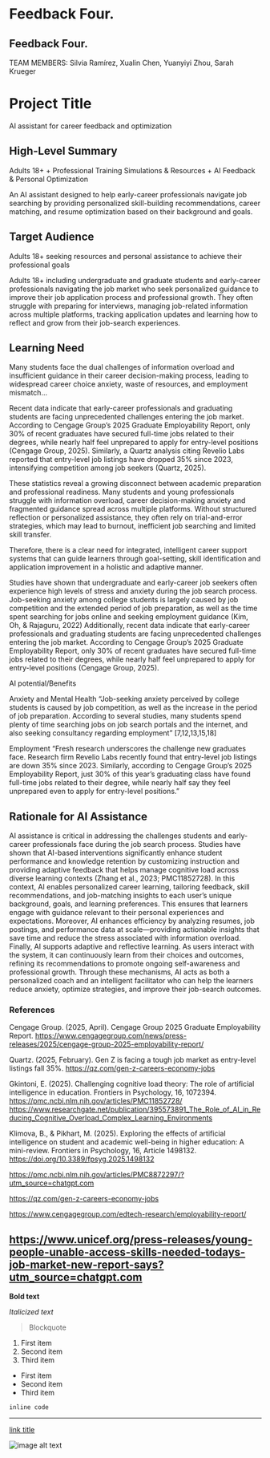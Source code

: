 # **Feedback Four**. 
## **Feedback Four**. 
TEAM MEMBERS: Silvia Ramírez, Xualin Chen, Yuanyiyi Zhou, Sarah Krueger

# Project Title
AI assistant for career feedback and optimization


## High-Level Summary
Adults 18+ + Professional Training Simulations & Resources + AI Feedback & Personal Optimization

An AI assistant designed to help early-career professionals navigate job searching by providing personalized skill-building recommendations, career matching, and resume optimization based on their background and goals.

## Target Audience
Adults 18+ seeking resources and personal assistance to achieve their professional goals 

Adults 18+ including undergraduate and graduate students and early-career professionals navigating the job market who seek personalized guidance to improve their job application process and professional growth.
They often struggle with preparing for interviews, managing job-related information across multiple platforms, tracking application updates and learning how to reflect and grow from their job-search experiences.

## Learning Need
Many students face the dual challenges of information overload and insufficient guidance in their career decision-making process, leading to widespread career choice anxiety, waste of resources, and employment mismatch…

Recent data indicate that early-career professionals and graduating students are facing unprecedented challenges entering the job market. According to Cengage Group’s 2025 Graduate Employability Report, only 30% of recent graduates have secured full-time jobs related to their degrees, while nearly half feel unprepared to apply for entry-level positions (Cengage Group, 2025). Similarly, a Quartz analysis citing Revelio Labs reported that entry-level job listings have dropped 35% since 2023, intensifying competition among job seekers (Quartz, 2025).

These statistics reveal a growing disconnect between academic preparation and professional readiness. Many students and young professionals struggle with information overload, career decision-making anxiety and fragmented guidance spread across multiple platforms. Without structured reflection or personalized assistance, they often rely on trial-and-error strategies, which may lead to burnout, inefficient job searching and limited skill transfer.

Therefore, there is a clear need for integrated, intelligent career support systems that can guide learners through goal-setting, skill identification and application improvement in a holistic and adaptive manner.


Studies have shown that undergraduate and early-career job seekers often experience high levels of stress and anxiety during the job search process. Job-seeking anxiety among college students is largely caused by job competition and the extended period of job preparation, as well as the time spent searching for jobs online and seeking employment guidance (Kim, Oh, & Rajaguru, 2022) Additionally, recent data indicate that early-career professionals and graduating students are facing unprecedented challenges entering the job market. According to Cengage Group’s 2025 Graduate Employability Report, only 30% of recent graduates have secured full-time jobs related to their degrees, while nearly half feel unprepared to apply for entry-level positions (Cengage Group, 2025). 

AI potential/Benefits

Anxiety and Mental Health
“Job-seeking anxiety perceived by college students is caused by job competition, as well as the increase in the period of job preparation. According to several studies, many students spend plenty of time searching jobs on job search portals and the internet, and also seeking consultancy regarding employment” [7,12,13,15,18] 

Employment
“Fresh research underscores the challenge new graduates face. Research firm Revelio Labs recently found that entry-level job listings are down 35% since 2023. Similarly, according to Cengage Group’s 2025 Employability Report, just 30% of this year’s graduating class have found full-time jobs related to their degree, while nearly half say they feel unprepared even to apply for entry-level positions.”

## Rationale for AI Assistance
AI assistance is critical in addressing the challenges students and early-career professionals face during the job search process. Studies have shown that AI-based interventions significantly enhance student performance and knowledge retention by customizing instruction and providing adaptive feedback that helps manage cognitive load across diverse learning contexts (Zhang et al., 2023; PMC11852728).
In this context, AI enables personalized career learning, tailoring feedback, skill recommendations, and job-matching insights to each user’s unique background, goals, and learning preferences. This ensures that learners engage with guidance relevant to their personal experiences and expectations. Moreover, AI enhances efficiency by analyzing resumes, job postings, and performance data at scale—providing actionable insights that save time and reduce the stress associated with information overload.
Finally, AI supports adaptive and reflective learning. As users interact with the system, it can continuously learn from their choices and outcomes, refining its recommendations to promote ongoing self-awareness and professional growth. Through these mechanisms, AI acts as both a personalized coach and an intelligent facilitator who can help the learners reduce anxiety, optimize strategies, and improve their job-search outcomes.

### References
Cengage Group. (2025, April). Cengage Group 2025 Graduate Employability Report. https://www.cengagegroup.com/news/press-releases/2025/cengage-group-2025-employability-report/


Quartz. (2025, February). Gen Z is facing a tough job market as entry-level listings fall 35%. https://qz.com/gen-z-careers-economy-jobs

Gkintoni, E. (2025). Challenging cognitive load theory: The role of artificial intelligence in education. Frontiers in Psychology, 16, 1072394. 
https://pmc.ncbi.nlm.nih.gov/articles/PMC11852728/
https://www.researchgate.net/publication/395573891_The_Role_of_AI_in_Reducing_Cognitive_Overload_Complex_Learning_Environments

Klimova, B., & Pikhart, M. (2025). Exploring the effects of artificial intelligence on student and academic well-being in higher education: A mini-review. Frontiers in Psychology, 16, Article 1498132. https://doi.org/10.3389/fpsyg.2025.1498132

https://pmc.ncbi.nlm.nih.gov/articles/PMC8872297/?utm_source=chatgpt.com	

https://qz.com/gen-z-careers-economy-jobs

https://www.cengagegroup.com/edtech-research/employability-report/

https://www.unicef.org/press-releases/young-people-unable-access-skills-needed-todays-job-market-new-report-says?utm_source=chatgpt.com
---
**Bold text**

*Italicized text*

> Blockquote

1. First item  
2. Second item  
3. Third item  

- First item  
- Second item  
- Third item  

`inline code`

---

[link title](https://www.example.com)

![image alt text](https://upload.wikimedia.org/wikipedia/commons/thumb/8/89/PlayingCards_Rosebush.jpg/250px-PlayingCards_Rosebush.jpg)



